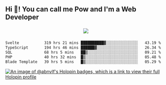 <h2 align="left">Hi 👋! You can call me Pow and I'm a Web Developer</h2>

###

<div align="center">
  <img src="https://profile-counter.glitch.me/abnvlf/count.svg?"  />
</div>

###

<!--START_SECTION:waka-->

```txt
Svelte           319 hrs 21 mins ██████████▓░░░░░░░░░░░░░░   43.19 %
TypeScript       194 hrs 46 mins ██████▓░░░░░░░░░░░░░░░░░░   26.34 %
SQL              68 hrs 5 mins   ██▒░░░░░░░░░░░░░░░░░░░░░░   09.21 %
PHP              40 hrs 32 mins  █▒░░░░░░░░░░░░░░░░░░░░░░░   05.48 %
Blade Template   39 hrs 5 mins   █▒░░░░░░░░░░░░░░░░░░░░░░░   05.29 %
```

<!--END_SECTION:waka-->
<!-- <img src="https://raw.githubusercontent.com/abnvlf/abnvlf/output/snake.svg" alt="Snake animation" /> -->

<!-- <a href="https://open.spotify.com/user/31py3qwahsl76foqwc5f55butple">
  <img src="https://spotify-recently-played-readme.vercel.app/api?user=31py3qwahsl76foqwc5f55butple&count=5&unique=false" alt="Spotify recently played"  />
</a> -->

[![An image of @abnvlf's Holopin badges, which is a link to view their full Holopin profile](https://holopin.me/abnvlf)](https://holopin.io/@abnvlf)

###
